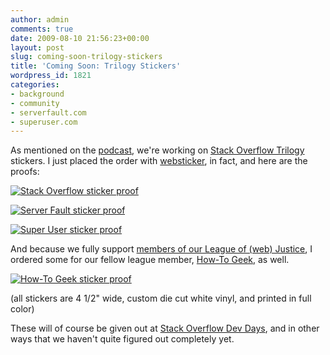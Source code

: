```yaml
---
author: admin
comments: true
date: 2009-08-10 21:56:23+00:00
layout: post
slug: coming-soon-trilogy-stickers
title: 'Coming Soon: Trilogy Stickers'
wordpress_id: 1821
categories:
- background
- community
- serverfault.com
- superuser.com
---
```



As mentioned on the [podcast](http://blog.stackoverflow.com/2009/08/podcast-64/), we're working on [Stack Overflow Trilogy](http://blog.stackoverflow.com/2009/05/the-stack-overflow-trilogy/) stickers. I just placed the order with [websticker](http://www.websticker.com), in fact, and here are the proofs:



[![Stack Overflow sticker proof](http://blog.stackoverflow.com/wp-content/uploads/stackoverflow-sticker-proof.png)](http://stackoverflow.com)



[![Server Fault sticker proof](http://blog.stackoverflow.com/wp-content/uploads/serverfault-sticker-proof.png)](http://serverfault.com)



[![Super User sticker proof](http://blog.stackoverflow.com/wp-content/uploads/superuser-sticker-proof.png)](http://superuser.com)



And because we fully support [members of our League of (web) Justice](http://blog.stackoverflow.com/2009/07/why-cant-you-have-just-one-site/), I ordered some for our fellow league member, [How-To Geek](http://www.howtogeek.com/), as well.



[![How-To Geek sticker proof](http://blog.stackoverflow.com/wp-content/uploads/howtogeek-sticker-proof.png)](http://www.howtogeek.com)



(all stickers are 4 1/2" wide, custom die cut white vinyl, and printed in full color)



These will of course be given out at [Stack Overflow Dev Days](http://stackoverflow.carsonified.com/), and in other ways that we haven't quite figured out completely yet.

